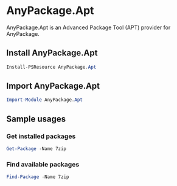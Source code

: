 # AnyPackage.Apt

AnyPackage.Apt is an Advanced Package Tool (APT) provider for AnyPackage.

## Install AnyPackage.Apt

```PowerShell
Install-PSResource AnyPackage.Apt
```

## Import AnyPackage.Apt

```PowerShell
Import-Module AnyPackage.Apt
```

## Sample usages

### Get installed packages

```PowerShell
Get-Package -Name 7zip
```

### Find available packages

```PowerShell
Find-Package -Name 7zip
```
